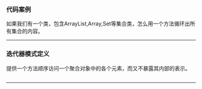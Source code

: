 ### 代码案例
如果我们有一个类，包含ArrayList,Array,Set等集合类，怎么用一个方法循环出所有集合的内容。
***
### 迭代器模式定义
提供一个方法顺序访问一个聚合对象中的各个元素，而又不暴露其内部的表示。

![]()
***